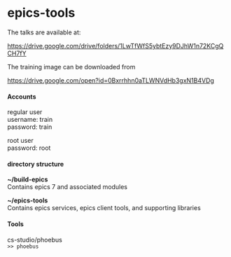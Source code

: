 # epics-tools

The talks are available at:

https://drive.google.com/drive/folders/1LwTfWfS5ybtEzy9DJhW1n72KCgQCH7fY

The training image can be downloaded from

https://drive.google.com/open?id=0Bxrrhhn0aTLWNVdHb3gxN1B4VDg

#### Accounts

regular user  
username: train  
password: train  

root user  
password: root  

#### directory structure

**~/build-epics**  
Contains epics 7 and associated modules

**~/epics-tools**  
Contains epics services, epics client tools, and supporting libraries

#### Tools

cs-studio/phoebus  
```>> phoebus```

